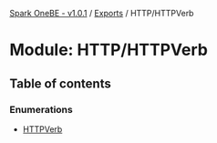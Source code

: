 [Spark OneBE - v1.0.1](../README.md) / [Exports](../modules.md) / HTTP/HTTPVerb

# Module: HTTP/HTTPVerb

## Table of contents

### Enumerations

- [HTTPVerb](../enums/HTTP_HTTPVerb.HTTPVerb.md)

